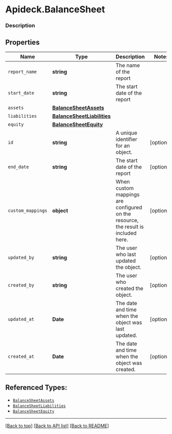 # Apideck.BalanceSheet

### Description

## Properties
Name | Type | Description | Notes
------------ | ------------- | ------------- | -------------
`report_name` | **string** | The name of the report | 
`start_date` | **string** | The start date of the report | 
`assets` | [**BalanceSheetAssets**](BalanceSheetAssets.md) |  | 
`liabilities` | [**BalanceSheetLiabilities**](BalanceSheetLiabilities.md) |  | 
`equity` | [**BalanceSheetEquity**](BalanceSheetEquity.md) |  | 
`id` | **string** | A unique identifier for an object. | [optional] 
`end_date` | **string** | The start date of the report | [optional] 
`custom_mappings` | **object** | When custom mappings are configured on the resource, the result is included here. | [optional] 
`updated_by` | **string** | The user who last updated the object. | [optional] 
`created_by` | **string** | The user who created the object. | [optional] 
`updated_at` | **Date** | The date and time when the object was last updated. | [optional] 
`created_at` | **Date** | The date and time when the object was created. | [optional] 





## Referenced Types:


* [`BalanceSheetAssets`](BalanceSheetAssets.md)
* [`BalanceSheetLiabilities`](BalanceSheetLiabilities.md)
* [`BalanceSheetEquity`](BalanceSheetEquity.md)








---

[[Back to top]](#) [[Back to API list]](../../../../README.md#documentation-for-api-endpoints) [[Back to README]](../../../../README.md)


